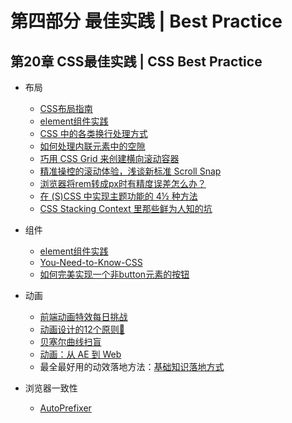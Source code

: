 # 第四部分 最佳实践  |  Best  Practice

## 第20章 CSS最佳实践  |   CSS Best Practice

- 布局
  - [CSS布局指南](https://juejin.im/post/5b3b56a1e51d4519646204bb)
  - [element组件实践](https://element.eleme.io/#/zh-CN/component/layout)
  - [CSS 中的各类换行处理方式](https://css-tricks.com/where-lines-break-is-complicated-heres-all-the-related-css-and-html/)
  - [如何处理内联元素中的空隙](https://css-tricks.com/fighting-the-space-between-inline-block-elements/)
  - [巧用 CSS Grid 来创建横向滚动容器](https://uxdesign.cc/creating-horizontal-scrolling-containers-the-right-way-css-grid-c256f64fc585)
  - [精准操控的滚动体验，浅谈新标准 Scroll Snap](https://juejin.im/post/5ba079e86fb9a05d1227fddb)
  - [浏览器将rem转成px时有精度误差怎么办？](https://www.zhihu.com/question/264372456)
  - [在 (S)CSS 中实现主题功能的 4½ 种方法](https://juejin.im/post/5c0feb3bf265da616d5409a5)
  - [CSS Stacking Context 里那些鲜为人知的坑](https://segmentfault.com/a/1190000002783265)
- 组件
  - [element组件实践](https://element.eleme.io/#/zh-CN/component/layout)
  - [You-Need-to-Know-CSS](https://lhammer.cn/You-need-to-know-css)
  - [如何完美实现一个非button元素的按钮](https://www.scottohara.me/blog/2018/10/03/unbutton-buttons.html)
- 动画

  - [前端动画特效每日挑战](https://github.com/comehope/front-end-daily-challenges)
  - [动画设计的12个原则🎥](https://www.youtube.com/watch?v=uDqjIdI4bF4)
  - [贝塞尔曲线扫盲](http://www.html-js.com/article/1628)
  - [动画：从 AE 到 Web](https://aotu.io/notes/2018/03/06/ae2web/)
  - 最全最好用的动效落地方法：[基础知识](https://zhuanlan.zhihu.com/p/34501702)[落地方式](https://zhuanlan.zhihu.com/p/34815524)
- 浏览器一致性
  - [AutoPrefixer](https://github.com/postcss/autoprefixer)